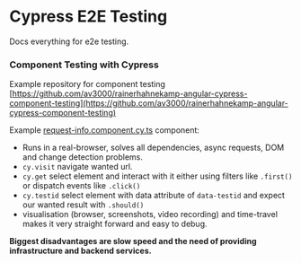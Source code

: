 # Cypress E2E Testing

Docs everything for e2e testing.

### Component Testing with Cypress

Example repository for component testing [https://github.com/av3000/rainerhahnekamp-angular-cypress-component-testing](https://github.com/av3000/rainerhahnekamp-angular-cypress-component-testing)

Example [request-info.component.cy.ts](https://github.com/av3000/rainerhahnekamp-angular-cypress-component-testing/blob/master/src/app/holidays/request-info/request-info.component.cy.ts) component:

- Runs in a real-browser, solves all dependencies, async requests, DOM and change detection problems.
- `cy.visit` navigate wanted url.
- `cy.get` select element and interact with it either using filters like `.first()` or dispatch events like `.click()`
- `cy.testid` select element with data attribute of `data-testid` and expect our wanted result with `.should()`
- visualisation (browser, screenshots, video recording) and time-travel makes it very straight forward and easy to debug.

**Biggest disadvantages are slow speed and the need of providing infrastructure and backend services.**

